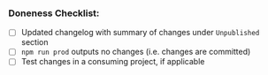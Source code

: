 ### Doneness Checklist:
- [ ] Updated changelog with summary of changes under `Unpublished` section
- [ ] `npm run prod` outputs no changes (i.e. changes are committed)
- [ ] Test changes in a consuming project, if applicable